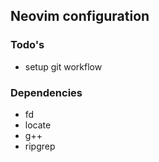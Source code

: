 ## Neovim configuration

### Todo's
- setup git workflow

### Dependencies
- fd
- locate
- g++
- ripgrep
